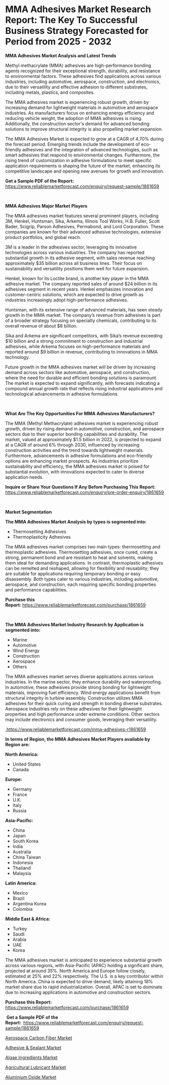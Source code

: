 <p><h1>MMA Adhesives Market Research Report: The Key To Successful Business Strategy Forecasted for Period from 2025 - 2032</h1></p><p><strong>MMA Adhesives Market Analysis and Latest Trends</strong></p>
<p><p>Methyl methacrylate (MMA) adhesives are high-performance bonding agents recognized for their exceptional strength, durability, and resistance to environmental factors. These adhesives find applications across various industries, including automotive, aerospace, construction, and electronics, due to their versatility and effective adhesion to different substrates, including metals, plastics, and composites.</p><p>The MMA adhesives market is experiencing robust growth, driven by increasing demand for lightweight materials in automotive and aerospace industries. As manufacturers focus on enhancing energy efficiency and reducing vehicle weight, the adoption of MMA adhesives is rising. Additionally, the construction sector's demand for advanced bonding solutions to improve structural integrity is also propelling market expansion.</p><p>The MMA Adhesives Market is expected to grow at a CAGR of 4.70% during the forecast period. Emerging trends include the development of eco-friendly adhesives and the integration of advanced technologies, such as smart adhesives that respond to environmental changes. Furthermore, the rising trend of customization in adhesive formulations to meet specific application requirements is shaping the future of the market, enhancing its competitive landscape and opening new avenues for growth and innovation.</p></p>
<p><strong>Get a Sample PDF of the Report:&nbsp;</strong> <a href="https://www.reliablemarketforecast.com/enquiry/request-sample/1861659?utm_campaign=1130&utm_medium=2&utm_source=Github&utm_content=ia&utm_term=31032025&utm_id=mma-adhesives">https://www.reliablemarketforecast.com/enquiry/request-sample/1861659</a></p>
<p>&nbsp;</p>
<p><strong>MMA Adhesives Major Market Players</strong></p>
<p><p>The MMA adhesives market features several prominent players, including 3M, Henkel, Huntsman, Sika, Arkema, Illinois Tool Works, H.B. Fuller, Scott Bader, Scigrip, Parson Adhesives, Permabond, and Lord Corporation. These companies are known for their advanced adhesive technologies, extensive product portfolios, and global reach.</p><p>3M is a leader in the adhesives sector, leveraging its innovative technologies across various industries. The company has reported substantial growth in its adhesive segment, with sales revenue reaching approximately $35 billion across all business lines. Their focus on sustainability and versatility positions them well for future expansion.</p><p>Henkel, known for its Loctite brand, is another key player in the MMA adhesive market. The company reported sales of around $24 billion in its adhesives segment in recent years. Henkel emphasizes innovation and customer-centric solutions, which are expected to drive growth as industries increasingly adopt high-performance adhesives.</p><p>Huntsman, with its extensive range of advanced materials, has seen steady growth in the MMA market. The company’s revenue from adhesives is part of a broader strategy focusing on specialty chemicals, contributing to its overall revenue of about $8 billion.</p><p>Sika and Arkema are significant competitors, with Sika’s revenue exceeding $10 billion and a strong commitment to construction and industrial adhesives, while Arkema focuses on high-performance materials and reported around $9 billion in revenue, contributing to innovations in MMA technology.</p><p>Future growth in the MMA adhesives market will be driven by increasing demand across sectors like automotive, aerospace, and construction, where the need for durable and efficient bonding solutions is paramount. The market is expected to expand significantly, with forecasts indicating a compound annual growth rate that reflects rising industrial applications and technological advancements in adhesive formulations.</p></p>
<p>&nbsp;</p>
<p><strong>What Are The Key Opportunities For MMA Adhesives Manufacturers?</strong></p>
<p><p>The MMA (Methyl Methacrylate) adhesives market is experiencing robust growth, driven by rising demand in automotive, construction, and aerospace sectors due to their superior bonding capabilities and durability. The market, valued at approximately $1.5 billion in 2022, is projected to expand at a CAGR of around 6% through 2030, influenced by increasing construction activities and the trend towards lightweight materials. Furthermore, advancements in adhesive formulations and eco-friendly options are enhancing market prospects. As industries prioritize sustainability and efficiency, the MMA adhesives market is poised for substantial evolution, with innovations expected to cater to diverse application needs.</p></p>
<p><strong>Inquire or Share Your Questions If Any Before Purchasing This Report:</strong> <a href="https://www.reliablemarketforecast.com/enquiry/pre-order-enquiry/1861659?utm_campaign=1130&utm_medium=2&utm_source=Github&utm_content=ia&utm_term=31032025&utm_id=mma-adhesives">https://www.reliablemarketforecast.com/enquiry/pre-order-enquiry/1861659</a></p>
<p>&nbsp;</p>
<p><strong>Market Segmentation</strong></p>
<p><strong>The MMA Adhesives Market Analysis by types is segmented into:</strong></p>
<p><ul><li>Thermosetting Adhesives</li><li>Thermoplasticity Adhesives</li></ul></p>
<p><p>The MMA adhesives market comprises two main types: thermosetting and thermoplastic adhesives. Thermosetting adhesives, once cured, create a strong, permanent bond and are resistant to heat and solvents, making them ideal for demanding applications. In contrast, thermoplastic adhesives can be remelted and reshaped, allowing for flexibility and reusability; they are suitable for applications requiring temporary bonding or easy disassembly. Both types cater to various industries, including automotive, aerospace, and construction, each requiring specific bonding properties and performance capabilities.</p></p>
<p><strong>Purchase this Report:&nbsp;</strong><a href="https://www.reliablemarketforecast.com/purchase/1861659?utm_campaign=1130&utm_medium=2&utm_source=Github&utm_content=ia&utm_term=31032025&utm_id=mma-adhesives">https://www.reliablemarketforecast.com/purchase/1861659</a></p>
<p>&nbsp;</p>
<p><strong>The MMA Adhesives Market Industry Research by Application is segmented into:</strong></p>
<p><ul><li>Marine</li><li>Automotive</li><li>Wind Energy</li><li>Construction</li><li>Aerospace</li><li>Others</li></ul></p>
<p><p>The MMA adhesives market serves diverse applications across various industries. In the marine sector, they enhance durability and waterproofing. In automotive, these adhesives provide strong bonding for lightweight materials, improving fuel efficiency. Wind energy applications benefit from structural integrity in turbine assembly. Construction utilizes MMA adhesives for their quick curing and strength in bonding diverse substrates. Aerospace industries rely on these adhesives for their lightweight properties and high performance under extreme conditions. Other sectors may include electronics and consumer goods, leveraging their versatility.</p></p>
<p><a href="https://www.reliablemarketforecast.com/mma-adhesives-r1861659?utm_campaign=1130&utm_medium=2&utm_source=Github&utm_content=ia&utm_term=31032025&utm_id=mma-adhesives">&nbsp;https://www.reliablemarketforecast.com/mma-adhesives-r1861659</a></p>
<p><strong>In terms of Region, the MMA Adhesives Market Players available by Region are:</strong></p>
<p>
    <p> <strong> North America: </strong>
        <ul>
            <li>United States</li>
            <li>Canada</li>
        </ul>
        </p> 
    <p> <strong> Europe: </strong>
        <ul>
            <li>Germany</li>
            <li>France</li>
            <li>U.K.</li>
            <li>Italy</li>
            <li>Russia</li>
        </ul>
        </p> 
    <p> <strong> Asia-Pacific: </strong>
        <ul>
            <li>China</li>
            <li>Japan</li>
            <li>South Korea</li>
            <li>India</li>
            <li>Australia</li>
            <li>China Taiwan</li>
            <li>Indonesia</li>
            <li>Thailand</li>
            <li>Malaysia</li>
        </ul>
        </p> 
    <p> <strong> Latin America: </strong>
        <ul>
            <li>Mexico</li>
            <li>Brazil</li>
            <li>Argentina Korea</li>
            <li>Colombia</li>
        </ul>
        </p> 
    <p> <strong> Middle East & Africa: </strong>
        <ul>
            <li>Turkey</li>
            <li>Saudi</li>
            <li>Arabia</li>
            <li>UAE</li>
            <li>Korea</li>
        </ul>
    </p>
    </p>
<p><p>The MMA adhesives market is anticipated to experience substantial growth across various regions, with Asia-Pacific (APAC) holding a significant share, projected at around 35%. North America and Europe follow closely, estimated at 25% and 22% respectively. The U.S. is a key contributor within North America. China is expected to drive demand, likely attaining 18% market share due to rapid industrialization. Overall, APAC is set to dominate due to increasing applications in automotive and construction sectors.</p></p>
<p><strong>Purchase this Report: </strong><a href="https://www.reliablemarketforecast.com/purchase/1861659?utm_campaign=1130&utm_medium=2&utm_source=Github&utm_content=ia&utm_term=31032025&utm_id=mma-adhesives">https://www.reliablemarketforecast.com/purchase/1861659</a></p>
<p>&nbsp;<strong>Get a Sample PDF of the Report:&nbsp;&nbsp;</strong><a href="https://www.reliablemarketforecast.com/enquiry/request-sample/1861659?utm_campaign=1130&utm_medium=2&utm_source=Github&utm_content=ia&utm_term=31032025&utm_id=mma-adhesives">https://www.reliablemarketforecast.com/enquiry/request-sample/1861659</a></p>
<p><strong></strong></p>
<p><p><a href="https://github.com/wantadhagino/Market-Research-Report-List-1/blob/main/aerospace-carbon-fiber-market.md?utm_campaign=1130&utm_medium=2&utm_source=Github&utm_content=ia&utm_term=31032025&utm_id=mma-adhesives">Aerospace Carbon Fiber Market</a></p><p><a href="https://github.com/hatlepigna2s/Market-Research-Report-List-1/blob/main/adhesive-sealant-market.md?utm_campaign=1130&utm_medium=2&utm_source=Github&utm_content=ia&utm_term=31032025&utm_id=mma-adhesives">Adhesive & Sealant Market</a></p><p><a href="https://github.com/vestadjogile/Market-Research-Report-List-1/blob/main/algae-ingredients-market.md?utm_campaign=1130&utm_medium=2&utm_source=Github&utm_content=ia&utm_term=31032025&utm_id=mma-adhesives">Algae Ingredients Market</a></p><p><a href="https://github.com/lelahokendo/Market-Research-Report-List-1/blob/main/agricultural-lubricant-market.md?utm_campaign=1130&utm_medium=2&utm_source=Github&utm_content=ia&utm_term=31032025&utm_id=mma-adhesives">Agricultural Lubricant Market</a></p><p><a href="https://github.com/eskelimaksic/Market-Research-Report-List-1/blob/main/aluminium-oxide-market.md?utm_campaign=1130&utm_medium=2&utm_source=Github&utm_content=ia&utm_term=31032025&utm_id=mma-adhesives">Aluminium Oxide Market</a></p></p>
